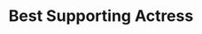 ---
title: "Best Supporting Actress"
edition: 2001
winner: Gwyneth Paltrow
kind: "actor"
film: royal-tenenbaum.md
image: https://m.media-amazon.com/images/M/MV5BYWU4MjU4NDgtZGZmYS00NGU4LTg4YWEtYmNhNTUzM2QxZjUyXkEyXkFqcGdeQXVyOTc5MDI5NjE@._V1_FMjpg_UX1018_.jpg
type: award
weight: 7
---